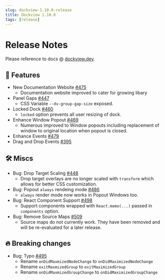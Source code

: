 ```yaml
---
slug: dockview-1.10.0-release
title: Dockview 1.10.0
tags: [release]
---
```


# Release Notes

Please reference to docs @ [dockview.dev](https://dockview.dev).

## 🚀 Features

-   New Documentation Website [#475](https://github.com/mathuo/dockview/issues/475)
    -   Documentation website improved to cater for growing libary
-   Panel Gaps [#447](https://github.com/mathuo/dockview/issues/447)
    -   CSS Variable `--dv-group-gap-size` exposed.
-   Locked Dock [#460](https://github.com/mathuo/dockview/issues/460)
    -   `locked` option prevents all user resizing of dock.
-   Enhance Window Popout [#469](https://github.com/mathuo/dockview/issues/469)
    -   Numerous improved to Window popouts including replacement of window to original location
        when popout is closed.
-   Enhance Events [#479](https://github.com/mathuo/dockview/issues/479)
-   Drag and Drop Events [#395](https://github.com/mathuo/dockview/issues/395)

## 🛠 Miscs

-   Bug: Drop Target Scaling [#448](https://github.com/mathuo/dockview/issues/448)
    -   Drop target overlays are no longer scaled with `transform` which allows for better CSS customization.
-   Bug: Popout `always` rendeing mode [#486](https://github.com/mathuo/dockview/issues/486)
    -   `always` render mode now works in Popout Windows too.
-   Bug: React Component Support [#498](https://github.com/mathuo/dockview/issues/498)
    -   Support components wrapped with `React.memo(...)` passed in `components` option.
-   Bug: Remove Source Maps [#509](https://github.com/mathuo/dockview/issues/509)
    -   Source maps do not currently work. They have been removed and will be re-evaluated for a later release.

## 🔥 Breaking changes

-   Bug: Typo [#495](https://github.com/mathuo/dockview/issues/495)
    -   Rename `onDidMaxmizedNodeChange` to `onDidMaximizedNodeChange`
    -   Rename `exitMaxmizedGroup` to `exitMaximizedGroup`
    -   Rename `onDidMaxmizedGroupChange` to `onDidMaximizedGroupChange`
